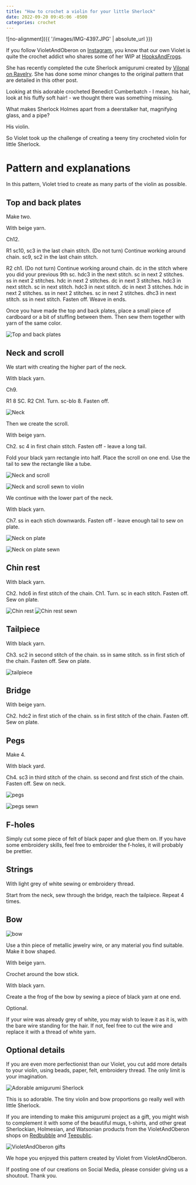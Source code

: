 ```yaml
---
title: "How to crochet a violin for your little Sherlock"
date: 2022-09-20 09:45:06 -0500
categories: crochet
---
```


![no-alignment]({{ '/images/IMG-4397.JPG' | absolute_url }})

If you follow VioletAndOberon on [Instagram](https://www.instagram.com/violetandoberon/), you know that our own Violet is quite the crochet addict who shares some of her WIP at [HooksAndFrogs](https://www.instagram.com/hooksandfrogs/).

She has recently completed the cute Sherlock amigurumi created by [Vilonal on Ravelry](https://www.ravelry.com/patterns/library/crocheted-consulting-detective).
She has done some minor changes to the original pattern that are detailed in this other post. 

Looking at this adorable crocheted Benedict Cumberbatch - I mean, his hair, look at his fluffy soft hair! - we thought there was something missing. 

What makes Sherlock Holmes apart from a deerstalker hat, magnifying glass, and a pipe?

His violin.

So Violet took up the challenge of creating a teeny tiny crocheted violin for little Sherlock. 

# Pattern and explanations

In this pattern, Violet tried to create as many parts of the violin as possible.

## Top and back plates 

Make two.

With beige yarn.

Ch12.

R1 sc10, sc3 in the last chain stitch. (Do not turn) Continue working around chain. sc9, sc2 in the last chain stitch.

R2 ch1. (Do not turn) Continue working around chain. dc in the stitch where you did your previous 9th sc. hdc3 in the next stitch. sc in next 2 stitches. ss in next 2 stitches. hdc in next 2 stitches. dc in next 3 stitches. hdc3 in next stitch. sc in next stitch. hdc3 in next stitch. dc in next 3 stitches. hdc in next 2 stitches. ss in next 2 stitches. sc in next 2 stitches. dhc3 in next stitch. ss in next stitch. Fasten off. Weave in ends.

Once you have made the top and back plates, place a small piece of cardboard or a bit of stuffing between them. Then sew them together with yarn of the same color. 


![Top and back plates](/images/IMG-4263.JPG)


## Neck and scroll

We start with creating the higher part of the neck. 

With black yarn.

Ch9.

R1 8 SC.
R2 Ch1. Turn. sc-blo 8. Fasten off.

![Neck](/images/IMG-4262.JPG)

Then we create the scroll.

With beige yarn.

Ch2. sc 4 in first chain stitch. Fasten off - leave a long tail.

Fold your black yarn rectangle into half. Place the scroll on one end. Use the tail to sew the rectangle like a tube. 

![Neck and scroll](/images/IMG-4265.JPG)

![Neck and scroll sewn to violin](/images/IMG-4268.JPG)

We continue with the lower part of the neck.

With black yarn.

Ch7. ss in each stich downwards. Fasten off - leave enough tail to sew on plate. 

![Neck on plate](/images/IMG-4270.JPG)

![Neck on plate sewn](/images/IMG-4271.JPG)

## Chin rest

With black yarn.

Ch2. hdc6 in first stitch of the chain. Ch1. Turn. sc in each stitch. Fasten off. Sew on plate.

![Chin rest](/images/IMG-4272.JPG)
![Chin rest sewn](/images/IMG-4274.JPG)

## Tailpiece

With black yarn. 

Ch3. sc2 in second stitch of the chain. ss in same stitch. ss in first stich of the chain. Fasten off. Sew on plate.

![tailpiece](/images/IMG-4276.JPG)


## Bridge

With beige yarn.

Ch2. hdc2 in first stich of the chain. ss in first stitch of the chain. Fasten off. Sew on plate.

## Pegs

Make 4.

With black yard. 

Ch4. sc3 in third stitch of the chain. ss second and first stich of the chain. Fasten off. Sew on neck.

![pegs](/images/IMG-4277.JPG)

![pegs sewn](/images/IMG-4279.JPG)

## F-holes

Simply cut some piece of felt of black paper and glue them on. If you have some embroidery skills, feel free to embroider the f-holes, it will probably be prettier.

## Strings

With light grey of white sewing or embroidery thread.

Start from the neck, sew through the bridge, reach the tailpiece. Repeat 4 times.

## Bow

![bow](/images/IMG-4286.JPG)

Use a thin piece of metallic jewelry wire, or any material you find suitable. Make it bow shaped.

With beige yarn.

Crochet around the bow stick.

With black yarn.

Create a the frog of the bow by sewing a piece of black yarn at one end. 

Optional.

If your wire was already grey of white, you may wish to leave it as it is, with the bare wire standing for the hair. If not, feel free to cut the wire and replace it with a thread of white yarn.

## Optional details

If you are even more perfectionist than our Violet, you cut add more details to your violin, using beads, paper, felt, embroidery thread. The only limit is your imagination.


![Adorable amigurumi Sherlock](/images/IMG-4397.JPG)

This is so adorable. The tiny violin and bow proportions go really well with little Sherlock.


If you are intending to make this amigurumi project as a gift, you might wish to complement it with some of the beautiful mugs, t-shirts, and other great Sherlockian, Holmesian, and Watsonian products from the VioletAndOberon shops on [Redbubble](https://www.redbubble.com/people/violetandoberon/shop) and [Teepublic](https://www.teepublic.com/user/violetandoberon).

![VioletAndOberon gifts](/images/IMG-4937.JPG)

We hope you enjoyed this pattern created by Violet from VioletAndOberon. 

If posting one of our creations on Social Media, please consider giving us a shoutout. Thank you.






